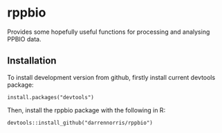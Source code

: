 # rppbio
Provides some hopefully useful functions for processing and analysing PPBIO data.

## Installation
To install development version from github, firstly install current devtools package:


`install.packages("devtools")`

Then, install the rppbio package with the following in R:

`devtools::install_github("darrennorris/rppbio")`